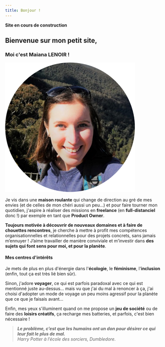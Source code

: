 ```yaml
---
title: Bonjour !
---
```

__Site en cours de construction__

## Bienvenue sur mon petit site,

### Moi c'est Maiana LENOIR !
![Maiana LENOIR](https://github.com/Maiana8L/test-website-repo-3796/blob/main/images/Maiana%20-%20Photo%20CV%20cercle.png?raw=true)

Je vis dans une **maison roulante** qui change de direction au gré de mes envies (et de celles de mon chéri aussi un peu...) et pour faire tourner mon quotidien, j'aspire à réaliser des missions en **freelance** (en **full-distanciel** donc !) par exemple en tant que **Product Owner**.

**Toujours motivée à découvrir de nouveaux domaines et à faire de chouettes rencontres**, je cherche à mettre à profit mes compétences organisationnelles et relationnelles pour des projets concrets, sans jamais m’ennuyer ! J’aime travailler de manière conviviale et m’investir dans **des sujets qui font sens pour moi, et pour la planète**.


#### Mes centres d'intérêts
Je mets de plus en plus d'énergie dans l'**écologie**, le **féminisme**, l'**inclusion** (enfin, tout ça est très lié bien sûr).

Sinon, j'adore **voyager**, ce qui est parfois paradoxal avec ce qui est mentionné juste au-dessus... mais vu que j'ai du mal à renoncer à ça, j'ai choisi d'adopter un mode de voyage un peu moins agressif pour la planète que ce que je faisais avant...

Enfin, mes yeux s'illuminent quand on me propose un **jeu de société** ou de faire des **loisirs créatifs**, ça recharge mes batteries, et parfois, c'est bien nécessaire !


> **_Le problème, c’est que les humains ont un don pour désirer ce qui leur fait le plus de mal._**  
    _Harry Potter à l’école des sorciers, Dumbledore._